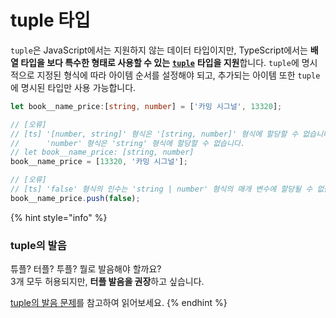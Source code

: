 # tuple 타입

`tuple`은 JavaScript에서는 지원하지 않는 데이터 타입이지만, TypeScript에서는 **배열 타입을 보다 특수한 형태로 사용할 수 있는** [**`tuple`**](https://namu.wiki/w/%ED%8A%9C%ED%94%8C) **타입을 지원**합니다. `tuple`에 명시적으로 지정된 형식에 따라 아이템 순서를 설정해야 되고, 추가되는 아이템 또한 `tuple`에 명시된 타입만 사용 가능합니다.

```typescript
let book__name_price:[string, number] = ['카밍 시그널', 13320];

// [오류]
// [ts] '[number, string]' 형식은 '[string, number]' 형식에 할당할 수 없습니다.
//      'number' 형식은 'string' 형식에 할당할 수 없습니다.
// let book__name_price: [string, number]
book__name_price = [13320, '카밍 시그널'];

// [오류]
// [ts] 'false' 형식의 인수는 'string | number' 형식의 매개 변수에 할당될 수 없습니다.
book__name_price.push(false);
```

{% hint style="info" %}
### tuple의 발음

튜플? 터플? 투플? 뭘로 발음해야 할까요?   
3개 모두 허용되지만, **터플 발음을 권장**하고 싶습니다.

[tuple의 발음 문제](https://groups.google.com/forum/#!topic/pythonkrdoc/ZS4Lyf6deAQ)를 참고하여 읽어보세요.
{% endhint %}

